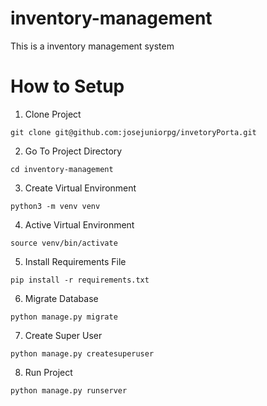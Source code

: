 # inventory-management
This is a inventory management system

# How to Setup
1. Clone Project
```
git clone git@github.com:josejuniorpg/invetoryPorta.git
```

2. Go To Project Directory
```
cd inventory-management
```
3. Create Virtual Environment
```
python3 -m venv venv
```
4. Active Virtual Environment
```
source venv/bin/activate
```
5. Install Requirements File
```
pip install -r requirements.txt
```
6. Migrate Database
```
python manage.py migrate
```
7. Create Super User
```
python manage.py createsuperuser
```
8. Run Project
```
python manage.py runserver
```
